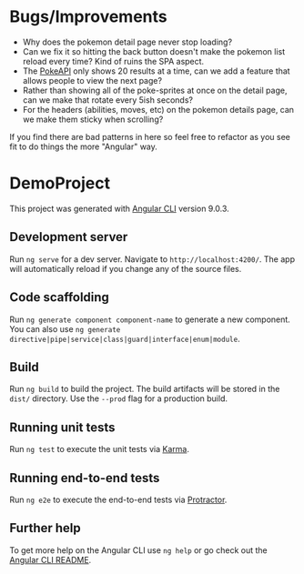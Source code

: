 # Bugs/Improvements

- Why does the pokemon detail page never stop loading?
- Can we fix it so hitting the back button doesn't make the pokemon list reload every time? Kind of ruins the SPA aspect.
- The [PokeAPI](https://pokeapi.co/) only shows 20 results at a time, can we add a feature that allows people to view the next page?
- Rather than showing all of the poke-sprites at once on the detail page, can we make that rotate every 5ish seconds?
- For the headers (abilities, moves, etc) on the pokemon details page, can we make them sticky when scrolling?

If you find there are bad patterns in here so feel free to refactor as you see fit to do things the more "Angular" way.

# DemoProject

This project was generated with [Angular CLI](https://github.com/angular/angular-cli) version 9.0.3.

## Development server

Run `ng serve` for a dev server. Navigate to `http://localhost:4200/`. The app will automatically reload if you change any of the source files.

## Code scaffolding

Run `ng generate component component-name` to generate a new component. You can also use `ng generate directive|pipe|service|class|guard|interface|enum|module`.

## Build

Run `ng build` to build the project. The build artifacts will be stored in the `dist/` directory. Use the `--prod` flag for a production build.

## Running unit tests

Run `ng test` to execute the unit tests via [Karma](https://karma-runner.github.io).

## Running end-to-end tests

Run `ng e2e` to execute the end-to-end tests via [Protractor](http://www.protractortest.org/).

## Further help

To get more help on the Angular CLI use `ng help` or go check out the [Angular CLI README](https://github.com/angular/angular-cli/blob/master/README.md).

